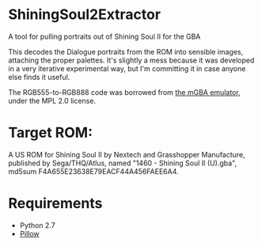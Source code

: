 # ShiningSoul2Extractor
A tool for pulling portraits out of Shining Soul II for the GBA

This decodes the Dialogue portraits from the ROM into sensible images, attaching the proper palettes. It's slightly a mess because it was developed in a very iterative experimental way, but I'm committing it in case anyone else finds it useful. 

The RGB555-to-RGB888 code was borrowed from [the mGBA emulator](https://github.com/mgba-emu/mgba), under the MPL 2.0 license. 


# Target ROM:
A US ROM for Shining Soul II by Nextech and Grasshopper Manufacture, published by Sega/THQ/Atlus, named "1460 - Shining Soul II (U).gba", md5sum F4A655E23638E79EACF44A456FAEE6A4. 

# Requirements
* Python 2.7
* [Pillow](https://pillow.readthedocs.io/en/stable/)
 
